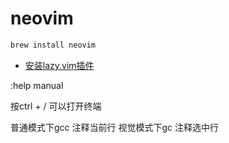 # neovim 
```bash
brew install neovim
```

- [安装lazy.vim插件](lazy.vim.md)


:help   manual

按ctrl + / 可以打开终端

普通模式下gcc 注释当前行
视觉模式下gc 注释选中行
